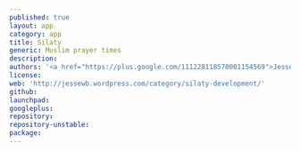 ```yaml
---
published: true
layout: app
category: app
title: Silaty
generic: Muslim prayer times
description: 
authors: '<a href="https://plus.google.com/111228118570001154569">Jesse Brandão</a>'
license:
web: 'http://jessewb.wordpress.com/category/silaty-development/'
github:
launchpad:
googleplus:
repository:
repository-unstable:
package:
---
```

